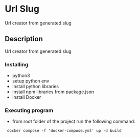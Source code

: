# Url Slug
Url creator from generated slug

## Description
Url creator from generated slug

### Installing
* python3
* setup python env
* install python libraries
* install npm libraries from package.json
* install Docker

### Executing program

* from root folder of the project run the following command:
```
 docker compose -f 'docker-compose.yml' up -d build 
```
